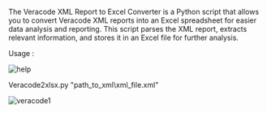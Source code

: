 The Veracode XML Report to Excel Converter is a Python script that allows you to convert Veracode XML reports into an Excel spreadsheet for easier data analysis and reporting. This script parses the XML report, extracts relevant information, and stores it in an Excel file for further analysis.

Usage : 

![help](https://github.com/Adreeta16/Veracode2xlsx/assets/46935835/8e34fc53-99e3-489f-a9db-2adc727ce049)

Veracode2xlsx.py "path_to_xml\xml_file.xml"

![veracode1](https://github.com/Adreeta16/Veracode2xlsx/assets/46935835/fb535fc9-4422-4cce-9f31-980a5a1feaa0)



